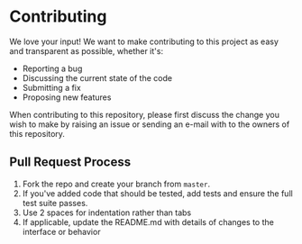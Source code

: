 # Contributing
We love your input! We want to make contributing to this project as easy and transparent as possible, whether it's:

- Reporting a bug
- Discussing the current state of the code
- Submitting a fix
- Proposing new features

When contributing to this repository, please first discuss the change you wish to make by raising an issue or sending an e-mail with to the owners of this repository.

## Pull Request Process

1. Fork the repo and create your branch from `master`.
2. If you've added code that should be tested, add tests and ensure the full test suite passes.
3. Use 2 spaces for indentation rather than tabs
4. If applicable, update the README.md with details of changes to the interface or behavior
